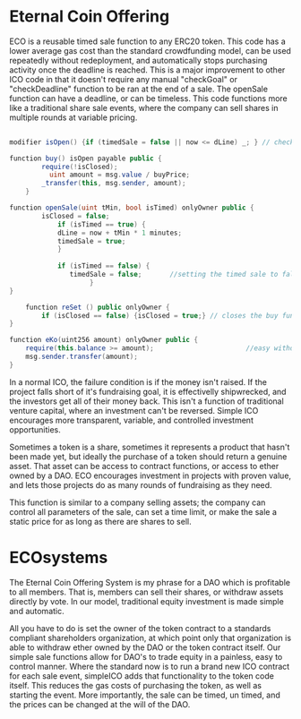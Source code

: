 # Eternal Coin Offering
ECO is a reusable timed sale function to any ERC20 token. This code has a lower average gas cost than the standard crowdfunding model, can be used repeatedly without redeployment, and automatically stops purchasing activity once the deadline is reached. This is a major improvement to other ICO code in that it doesn't require any manual "checkGoal" or "checkDeadline" function to be ran at the end of a sale. The openSale function can have a deadline, or can be timeless. This code functions more like a traditional share sale events, where the company can sell shares in multiple rounds at variable pricing.

```C#
    
modifier isOpen() {if (timedSale = false || now <= dLine) _; } // checks deadline if timed sale is true

function buy() isOpen payable public {
        require(!isClosed);
	      uint amount = msg.value / buyPrice;             
        _transfer(this, msg.sender, amount);              
    }

function openSale(uint tMin, bool isTimed) onlyOwner public {
		isClosed = false;
		    if (isTimed == true) {
		    dLine = now + tMin * 1 minutes;
		    timedSale = true;
			}
		
		    if (isTimed == false) {
			   timedSale = false;       //setting the timed sale to false, opens the buy function
					}
}

	function reSet () public onlyOwner {
		if (isClosed == false) {isClosed = true;} // closes the buy function for untimed sale events
}

function eKo(uint256 amount) onlyOwner public {             
    require(this.balance >= amount);                       //easy withdraw function gives immediate access to funds raised
    msg.sender.transfer(amount);
}
```
In a normal ICO, the failure condition is if the money isn't raised. If the project falls short of it's fundraising goal, it is effectivelly shipwrecked, and the investors get all of their money back. This isn't a function of traditional venture capital, where an investment can't be reversed. Simple ICO encourages more transparent, variable, and controlled investment opportunities.

Sometimes a token is a share, sometimes it represents a product that hasn't been made yet, but ideally the purchase of a token should return a genuine asset. That asset can be access to contract functions, or access to ether owned by a DAO. ECO encourages investment in projects with proven value, and lets those projects do as many rounds of fundraising as they need. 

This function is similar to a company selling assets; the company can control all parameters of the sale, can set a time limit, or make the sale a static price for as long as there are shares to sell.

# ECOsystems
The Eternal Coin Offering System is my phrase for a DAO which is profitable to all members. That is, members can sell their shares, or withdraw assets directly by vote. In our model, traditional equity investment is made simple and automatic. 

All you have to do is set the owner of the token contract to a standards compliant shareholders organization, at which point only that organization is able to withdraw ether owned by the DAO or the token contract itself. Our simple sale functions allow for DAO's to trade equity in a painless, easy to control manner. Where the standard now is to run a brand new ICO contract for each sale event, simpleICO adds that functionality to the token code itself. This reduces the gas costs of purchasing the token, as well as starting the event. More importantly, the sale can be timed, un timed, and the prices can be changed at the will of the DAO.
